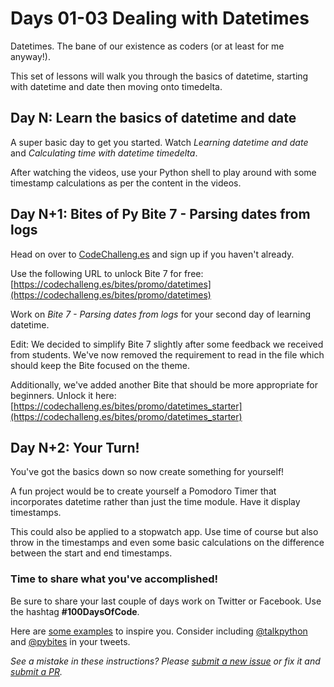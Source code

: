 # Days 01-03 Dealing with Datetimes

Datetimes. The bane of our existence as coders (or at least for me anyway!).

This set of lessons will walk you through the basics of datetime, starting with datetime and date then moving onto timedelta.


## Day N: Learn the basics of datetime and date

A super basic day to get you started. Watch *Learning datetime and date* and *Calculating time with datetime timedelta*.

After watching the videos, use your Python shell to play around with some timestamp calculations as per the content in the videos. 


## Day N+1: Bites of Py Bite 7 - Parsing dates from logs

Head on over to [CodeChalleng.es](https://codechalleng.es) and sign up if you haven't already.

Use the following URL to unlock Bite 7 for free: [https://codechalleng.es/bites/promo/datetimes](https://codechalleng.es/bites/promo/datetimes)

Work on *Bite 7 - Parsing dates from logs* for your second day of learning datetime.

Edit: We decided to simplify Bite 7 slightly after some feedback we received from students. We've now removed the requirement to read in the file which should keep the Bite focused on the theme.

Additionally, we've added another Bite that should be more appropriate for beginners. Unlock it here: [https://codechalleng.es/bites/promo/datetimes_starter](https://codechalleng.es/bites/promo/datetimes_starter)


## Day N+2: Your Turn!

You've got the basics down so now create something for yourself!

A fun project would be to create yourself a Pomodoro Timer that incorporates datetime rather than just the time module. Have it display timestamps.

This could also be applied to a stopwatch app. Use time of course but also throw in the timestamps and even some basic calculations on the difference between the start and end timestamps.


### Time to share what you've accomplished!

Be sure to share your last couple of days work on Twitter or Facebook. Use the hashtag **#100DaysOfCode**. 

Here are [some examples](https://twitter.com/search?q=%23100DaysOfCode) to inspire you. Consider including [@talkpython](https://twitter.com/talkpython) and [@pybites](https://twitter.com/pybites) in your tweets.

*See a mistake in these instructions? Please [submit a new issue](https://github.com/talkpython/100daysofcode-with-python-course/issues) or fix it and [submit a PR](https://github.com/talkpython/100daysofcode-with-python-course/pulls).*